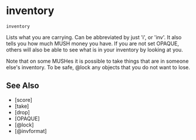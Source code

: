 # inventory
`inventory`

Lists what you are carrying. Can be abbreviated by just 'i', or 'inv'. It also tells you how much MUSH money you have. If you are not set OPAQUE, others will also be able to see what is in your inventory by looking at you.

Note that on some MUSHes it is possible to take things that are in someone else's inventory. To be safe, @lock any objects that you do not want to lose.


## See Also
- [score]
- [take]
- [drop]
- [OPAQUE]
- [@lock]
- [@invformat]

